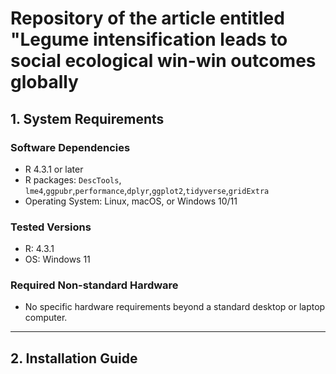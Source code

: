 # Repository of the article entitled "Legume intensification leads to social ecological win-win outcomes globally

## 1. System Requirements

### Software Dependencies
- R 4.3.1 or later
- R packages: `DescTools`, `lme4`,`ggpubr`,`performance`,`dplyr`,`ggplot2`,`tidyverse`,`gridExtra`
- Operating System: Linux, macOS, or Windows 10/11

### Tested Versions
- R: 4.3.1
- OS: Windows 11

### Required Non-standard Hardware
- No specific hardware requirements beyond a standard desktop or laptop computer.

---

## 2. Installation Guide
